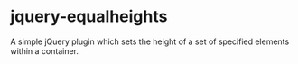 jquery-equalheights
===================

A simple jQuery plugin which sets the height of a set of specified elements within a container.
